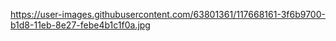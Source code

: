 https://user-images.githubusercontent.com/63801361/117668161-3f6b9700-b1d8-11eb-8e27-febe4b1c1f0a.jpg

